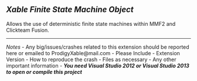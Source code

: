 <h2><b><i>Xable Finite State Machine Object</i></b></h2>

<p>Allows the use of deterministic finite state machines within MMF2 and Clickteam Fusion.</p>

<hr/>
<i>Notes</i>
- Any big/issues/crashes related to this extension should be reported here or emailed to ProdigyXable@mail.com 
	- Please Include
		- Extension Version
		- How to reproduce the crash
		- Files as necessary
		-  Any other important information
-  <i><b>You need Visual Studio 2012 or Visual Studio 2013 to open or compile this project</b></i>

